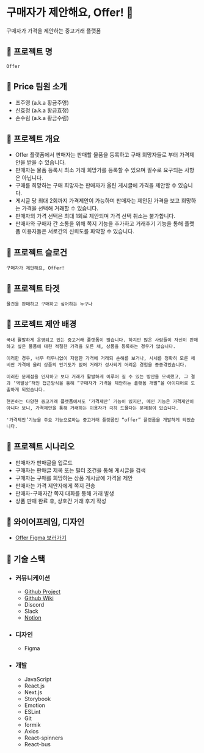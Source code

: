 # 구매자가 제안해요, Offer! 🤑
구매자가 가격을 제안하는 중고거래 플랫폼

## 💸 프로젝트 명
```
Offer
```
## 💸 Price 팀원 소개
- 조주영 (a.k.a 황금주영)
- 신효정 (a.k.a 황금효정)
- 손수림 (a.k.a 황금수림)

## 💸 프로젝트 개요
- Offer 플랫폼에서 판매자는 판매할 물품을 등록하고 구매 희망자들로 부터 가격제안을 받을 수 있습니다.
- 판매자는 물품 등록시 최소 거래 희망가를 등록할 수 있으며 필수로 요구되는 사항은 아닙니다.
- 구매를 희망하는 구매 희망자는 판매자가 올린 게시글에 가격을 제안할 수 있습니다.
- 게시글 당 최대 2회까지 가격제안이 가능하며 판매자는 제안된 가격을 보고 희망하는 가격을 선택해 거래할 수 있습니다.
- 판매자의 가격 선택은 최대 1회로 제안되며 가격 선택 취소는 불가합니다.
- 판매자와 구매자 간 소통을 위해 쪽지 기능을 추가하고 거래후기 기능을 통해 플랫폼 이용자들은 서로간의 신뢰도를 파악할 수 있습니다.

## 💸 프로젝트 슬로건
```
구매자가 제안해요, Offer!
```

## 💸 프로젝트 타겟
```
물건을 판매하고 구매하고 싶어하는 누구나
```

## 💸 프로젝트 제안 배경
```
국내 활발하게 운영되고 있는 중고거래 플랫폼이 많습니다. 하지만 많은 사람들이 자신이 판매하고 싶은 물품에 대한 적절한 가격을 모른 채, 상품을 등록하는 경우가 많습니다.

이러한 경우, 너무 터무니없이 저렴한 가격에 거래되 손해를 보거나, 시세를 정확히 모른 채 비싼 가격에 올려 상품의 인기도가 없어 거래가 성사되기 어려운 경험을 종종겪었습니다.

이러한 문제점을 인지하고 보다 거래가 활발하게 이루어 질 수 있는 방안을 모색했고, 그 결과 ‘역발상’적인 접근방식을 통해 ”구매자가 가격을 제안하는 플랫폼 개발”을 아이디어로 도출하게 되었습니다.

현존하는 다양한 중고거래 플랫폼에서도 ‘가격제안’ 기능이 있지만, 메인 기능은 가격제안이 아니다 보니, 가격제안을 통해 거래하는 이용자가 극히 드물다는 문제점이 있습니다.

'가격제안’기능을 주요 기능으로하는 중고거래 플랫폼인 “offer” 플랫폼을 개발하게 되었습니다.
```

## 💸 프로젝트 시나리오
- 판매자가 판매글을 업로드
- 구매자는 판매글 제목 또는 필터 조건을 통해 게시글을 검색
- 구매자는 구매를 희망하는 상품 게시글에 가격을 제안
- 판매자는 가격 제안자에게 쪽지 전송
- 판매자-구매자간 쪽지 대화를 통해 거래 발생
- 상품 판매 완료 후, 상호간 거래 후기 작성

## 💸 와이어프레임, 디자인
- [Offer Figma 보러가기](https://www.figma.com/file/PhqIqgC8ZJ1ovQTqLQuKKD/%EC%A1%B0%EC%95%84%EC%9A%94-%EC%A1%B0%EC%95%84%EC%9A%94?node-id=136%3A565)

## 💸 기술 스택
- ### 커뮤니케이션
  - [Github Project](https://github.com/prgrms-web-devcourse/Team_Price_Offer_FE/projects)
  - [Github Wiki](https://github.com/prgrms-web-devcourse/Team_Price_Offer_FE/wiki)
  - Discord
  - Slack
  - [Notion](https://www.notion.so/backend-devcourse/4-Price-1144520571434792b3ce34c74f721c5f)


- ### 디자인
  - Figma
- ### 개발
  - JavaScript
  - React.js
  - Next.js
  - Storybook
  - Emotion
  - ESLint
  - Git
  - formik
  - Axios
  - React-spinners
  - React-bus
